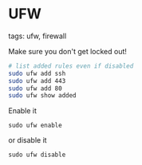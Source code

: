 # UFW

tags: ufw, firewall

Make sure you don't get locked out!

```bash
# list added rules even if disabled 
sudo ufw add ssh
sudo ufw add 443
sudo ufw add 80
sudo ufw show added
```

Enable it

```
sudo ufw enable
```

or disable it

```
sudo ufw disable
```
